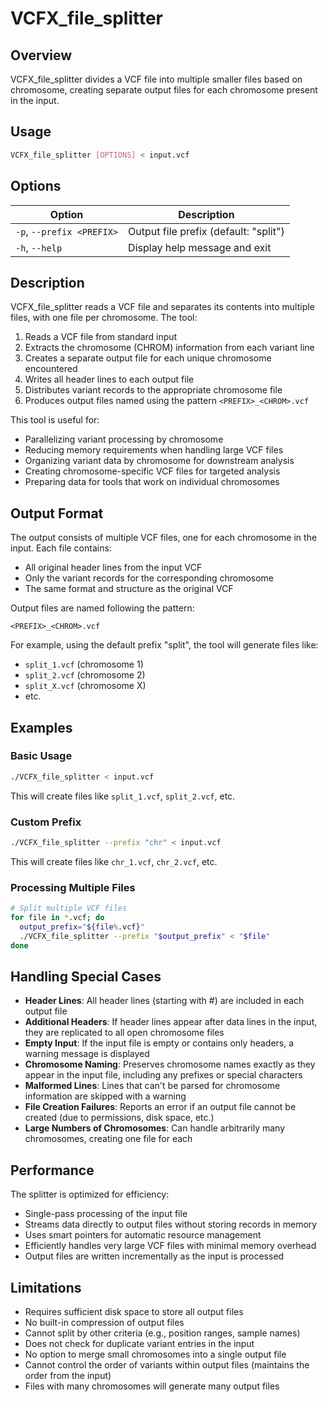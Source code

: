 # VCFX_file_splitter

## Overview

VCFX_file_splitter divides a VCF file into multiple smaller files based on chromosome, creating separate output files for each chromosome present in the input.

## Usage

```bash
VCFX_file_splitter [OPTIONS] < input.vcf
```

## Options

| Option | Description |
|--------|-------------|
| `-p`, `--prefix <PREFIX>` | Output file prefix (default: "split") |
| `-h`, `--help` | Display help message and exit |

## Description

VCFX_file_splitter reads a VCF file and separates its contents into multiple files, with one file per chromosome. The tool:

1. Reads a VCF file from standard input
2. Extracts the chromosome (CHROM) information from each variant line
3. Creates a separate output file for each unique chromosome encountered
4. Writes all header lines to each output file
5. Distributes variant records to the appropriate chromosome file
6. Produces output files named using the pattern `<PREFIX>_<CHROM>.vcf`

This tool is useful for:
- Parallelizing variant processing by chromosome
- Reducing memory requirements when handling large VCF files
- Organizing variant data by chromosome for downstream analysis
- Creating chromosome-specific VCF files for targeted analysis
- Preparing data for tools that work on individual chromosomes

## Output Format

The output consists of multiple VCF files, one for each chromosome in the input. Each file contains:
- All original header lines from the input VCF
- Only the variant records for the corresponding chromosome
- The same format and structure as the original VCF

Output files are named following the pattern:
```
<PREFIX>_<CHROM>.vcf
```

For example, using the default prefix "split", the tool will generate files like:
- `split_1.vcf` (chromosome 1)
- `split_2.vcf` (chromosome 2)
- `split_X.vcf` (chromosome X)
- etc.

## Examples

### Basic Usage

```bash
./VCFX_file_splitter < input.vcf
```

This will create files like `split_1.vcf`, `split_2.vcf`, etc.

### Custom Prefix

```bash
./VCFX_file_splitter --prefix "chr" < input.vcf
```

This will create files like `chr_1.vcf`, `chr_2.vcf`, etc.

### Processing Multiple Files

```bash
# Split multiple VCF files
for file in *.vcf; do
  output_prefix="${file%.vcf}"
  ./VCFX_file_splitter --prefix "$output_prefix" < "$file"
done
```

## Handling Special Cases

- **Header Lines**: All header lines (starting with #) are included in each output file
- **Additional Headers**: If header lines appear after data lines in the input, they are replicated to all open chromosome files
- **Empty Input**: If the input file is empty or contains only headers, a warning message is displayed
- **Chromosome Naming**: Preserves chromosome names exactly as they appear in the input file, including any prefixes or special characters
- **Malformed Lines**: Lines that can't be parsed for chromosome information are skipped with a warning
- **File Creation Failures**: Reports an error if an output file cannot be created (due to permissions, disk space, etc.)
- **Large Numbers of Chromosomes**: Can handle arbitrarily many chromosomes, creating one file for each

## Performance

The splitter is optimized for efficiency:
- Single-pass processing of the input file
- Streams data directly to output files without storing records in memory
- Uses smart pointers for automatic resource management
- Efficiently handles very large VCF files with minimal memory overhead
- Output files are written incrementally as the input is processed

## Limitations

- Requires sufficient disk space to store all output files
- No built-in compression of output files
- Cannot split by other criteria (e.g., position ranges, sample names)
- Does not check for duplicate variant entries in the input
- No option to merge small chromosomes into a single output file
- Cannot control the order of variants within output files (maintains the order from the input)
- Files with many chromosomes will generate many output files 